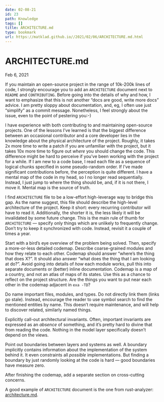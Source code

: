 ```yaml
---
date: 02-08-21
id: 23
path: Knowledge
tags: []
title: ARCHITECTURE.md
type: bookmark
url: https://matklad.github.io//2021/02/06/ARCHITECTURE.md.html
---
```


# ARCHITECTURE.md

Feb 6, 2021

If you maintain an open-source project in the range of 10k-200k lines of code, I strongly encourage you to add an `ARCHITECTURE` document next to `README` and `CONTRIBUTING`. Before going into the details of why and how, I want to emphasize that this is not another “docs are good, write more docs” advice. I am pretty sloppy about documentation, and, eg, I often use just “simplify” as a commit message. Nonetheless, I feel strongly about the issue, even to the point of pestering you:-)

I have experience with both contributing to and maintaining open-source projects. One of the lessons I’ve learned is that the biggest difference between an occasional contributor and a core developer lies in the knowledge about the physical architecture of the project. Roughly, it takes 2x more time to write a patch if you are unfamiliar with the project, but it takes 10x more time to figure out _where_ you should change the code. This difference might be hard to perceive if you’ve been working with the project for a while. If I am new to a code base, I read each file as a sequence of logical chunks specified in some pseudo-random order. If I’ve made significant contributions before, the perception is quite different. I have a mental map of the code in my head, so I no longer read sequentially. Instead, I just jump to where the thing should be, and, if it is not there, I move it. Mental map is the source of truth.

I find `ARCHITECTURE` file to be a low-effort high-leverage way to bridge this gap. As the name suggest, this file should describe the high-level architecture of the project. Keep it short: every recurring contributor will have to read it. Additionally, the shorter it is, the less likely it will be invalidated by some future change. This is the main rule of thumb for `ARCHITECTURE` — specify only things which are unlikely to frequently change. Don’t try to keep it synchronized with code. Instead, revisit it a couple of times a year.

Start with a bird’s eye overview of the problem being solved. Then, specify a more-or-less detailed codemap. Describe coarse-grained modules and how they relate to each other. Codemap should answer “where’s the thing that does X?”. It should also answer “what does the thing that I am looking at do?”. Avoid going into details of _how_ each module works, pull this into separate documents or (better) inline documentation. Codemap is a map of a country, and not an atlas of maps of its states. Use this as a chance to reflect on the project structure. Are the things you want to put near each other in the codemap adjacent in `exa -TD`?

Do name important files, modules, and types. Do not directly link them (links go stale). Instead, encourage the reader to use symbol search to find the mentioned entities by name. This doesn’t require maintenance, and will help to discover related, similarly named things.

Explicitly call-out architectural invariants. Often, important invariants are expressed as an _absence_ of something, and it’s pretty hard to divine that from reading the code. Nothing in the model layer specifically doesn’t depend on the views.

Point out boundaries between layers and systems as well. A boundary implicitly contains information about the implementation of the system behind it. It even constraints all _possible_ implementations. But finding a boundary by just randomly looking at the code is hard — good boundaries have measure zero.

After finishing the codemap, add a separate section on cross-cutting concerns.

A good example of `ARCHITECTURE` document is the one from rust-analyzer: [architecture.md](https://github.com/rust-analyzer/rust-analyzer/blob/d7c99931d05e3723d878bea5dc26766791fa4e69/docs/dev/architecture.md).